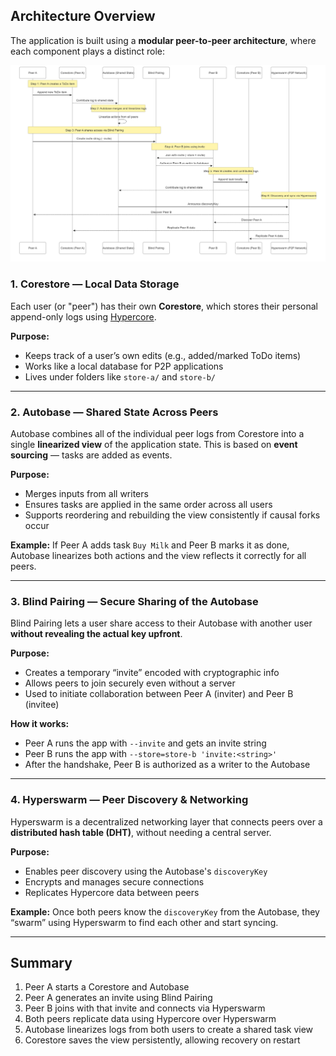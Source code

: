 ## Architecture Overview
The application is built using a **modular peer-to-peer architecture**, where each component plays a distinct role:

![architecture](images/architecture.png)

### 1. Corestore — Local Data Storage
Each user (or "peer") has their own **Corestore**, which stores their personal append-only logs using [Hypercore](https://hypercore-protocol.org/).

**Purpose:**

* Keeps track of a user’s own edits (e.g., added/marked ToDo items)
* Works like a local database for P2P applications
* Lives under folders like `store-a/` and `store-b/`

---

### 2. Autobase — Shared State Across Peers
Autobase combines all of the individual peer logs from Corestore into a single **linearized view** of the application state. This is based on **event sourcing** — tasks are added as events.

**Purpose:**

* Merges inputs from all writers
* Ensures tasks are applied in the same order across all users
* Supports reordering and rebuilding the view consistently if causal forks occur

**Example:**
If Peer A adds task `Buy Milk` and Peer B marks it as done, Autobase linearizes both actions and the view reflects it correctly for all peers.

---

### 3. Blind Pairing — Secure Sharing of the Autobase
Blind Pairing lets a user share access to their Autobase with another user **without revealing the actual key upfront**.

**Purpose:**

* Creates a temporary “invite” encoded with cryptographic info
* Allows peers to join securely even without a server
* Used to initiate collaboration between Peer A (inviter) and Peer B (invitee)

**How it works:**

* Peer A runs the app with `--invite` and gets an invite string
* Peer B runs the app with `--store=store-b 'invite:<string>'`
* After the handshake, Peer B is authorized as a writer to the Autobase

---

### 4. Hyperswarm — Peer Discovery & Networking
Hyperswarm is a decentralized networking layer that connects peers over a **distributed hash table (DHT)**, without needing a central server.

**Purpose:**

* Enables peer discovery using the Autobase's `discoveryKey`
* Encrypts and manages secure connections
* Replicates Hypercore data between peers

**Example:**
Once both peers know the `discoveryKey` from the Autobase, they “swarm” using Hyperswarm to find each other and start syncing.

---

## Summary

1. Peer A starts a Corestore and Autobase
2. Peer A generates an invite using Blind Pairing
3. Peer B joins with that invite and connects via Hyperswarm
4. Both peers replicate data using Hypercore over Hyperswarm
5. Autobase linearizes logs from both users to create a shared task view
6. Corestore saves the view persistently, allowing recovery on restart
